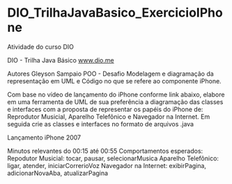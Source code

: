 # DIO_TrilhaJavaBasico_ExercicioIPhone
Atividade do curso DIO

DIO - Trilha Java Básico
www.dio.me

Autores
Gleyson Sampaio
POO - Desafio
Modelagem e diagramação da representação em UML e Código no que se refere ao componente iPhone.

Com base no vídeo de lançamento do iPhone conforme link abaixo, elabore em uma ferramenta de UML de sua preferência a diagramação das classes e interfaces com a proposta de representar os papéis do iPhone de: Reprodutor Musicial, Aparelho Telefônico e Navegador na Internet. Em seguida crie as classes e interfaces no formato de arquivos .java

Lançamento iPhone 2007

Minutos relevantes do 00:15 até 00:55
Comportamentos esperados:
Repodutor Musicial: tocar, pausar, selecionarMusica
Aparelho Telefônico: ligar, atender, iniciarCorrerioVoz
Navegador na Internet: exibirPagina, adicionarNovaAba, atualizarPagina
